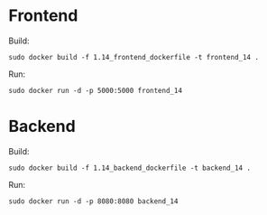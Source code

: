 # Frontend

Build:
```
sudo docker build -f 1.14_frontend_dockerfile -t frontend_14 .
```

Run:
```
sudo docker run -d -p 5000:5000 frontend_14
```

# Backend

Build:
```
sudo docker build -f 1.14_backend_dockerfile -t backend_14 .
```

Run:
```
sudo docker run -d -p 8080:8080 backend_14
```

